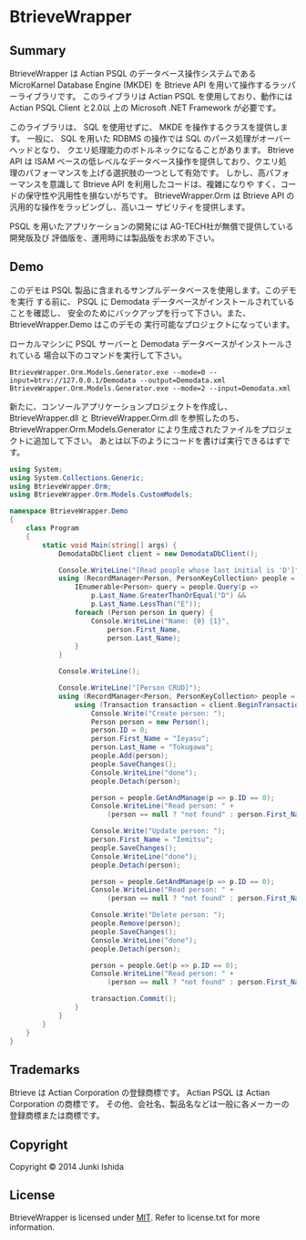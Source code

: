 # BtrieveWrapper

## Summary

BtrieveWrapper は Actian PSQL のデータベース操作システムである MicroKarnel
Database Engine (MKDE) を Btrieve API を用いて操作するラッパーライブラリです。
このライブラリは Actian PSQL を使用しており、動作にはActian PSQL Client と2.0以
上の Microsoft .NET Framework が必要です。

このライブラリは、 SQL を使用せずに、 MKDE を操作するクラスを提供します。
一般に、 SQL を用いた RDBMS の操作では SQL のパース処理がオーバーヘッドとなり、
クエリ処理能力のボトルネックになることがあります。
Btrieve API は ISAM ベースの低レベルなデータベース操作を提供しており、クエリ処
理のパフォーマンスを上げる選択肢の一つとして有効です。
しかし、高パフォーマンスを意識して Btrieve API を利用したコードは、複雑になりや
すく、コードの保守性や汎用性を損ないがちです。
BtrieveWrapper.Orm は Btrieve API の汎用的な操作をラッピングし、高いユー
ザビリティを提供します。

PSQL を用いたアプリケーションの開発には AG-TECH社が無償で提供している開発版及び
評価版を、運用時には製品版をお求め下さい。

## Demo

このデモは PSQL 製品に含まれるサンプルデータベースを使用します。このデモを実行
する前に、 PSQL に Demodata データベースがインストールされていることを確認し、
安全のためにバックアップを行って下さい。また、 BtrieveWrapper.Demo はこのデモの
実行可能なプロジェクトになっています。

ローカルマシンに PSQL サーバーと Demodata データベースがインストールされている
場合以下のコマンドを実行して下さい。
```
BtrieveWrapper.Orm.Models.Generator.exe --mode=0 --input=btrv://127.0.0.1/Demodata --output=Demodata.xml
BtrieveWrapper.Orm.Models.Generator.exe --mode=2 --input=Demodata.xml
```

新たに、コンソールアプリケーションプロジェクトを作成し、BtrieveWrapper.dll と
BtrieveWrapper.Orm.dll を参照したのち、 BtrieveWrapper.Orm.Models.Generator
により生成されたファイルをプロジェクトに追加して下さい。
あとは以下のようにコードを書けば実行できるはずです。
```csharp
using System;
using System.Collections.Generic;
using BtrieveWrapper.Orm;
using BtrieveWrapper.Orm.Models.CustomModels;

namespace BtrieveWrapper.Demo
{
    class Program
    {
        static void Main(string[] args) {
            DemodataDbClient client = new DemodataDbClient();

            Console.WriteLine("[Read people whose last initial is 'D']");
            using (RecordManager<Person, PersonKeyCollection> people = client.Person()) {
                IEnumerable<Person> query = people.Query(p =>
                    p.Last_Name.GreaterThanOrEqual("D") &&
                    p.Last_Name.LessThan("E"));
                foreach (Person person in query) {
                    Console.WriteLine("Name: {0} {1}",
                        person.First_Name,
                        person.Last_Name);
                }
            }

            Console.WriteLine();

            Console.WriteLine("[Person CRUD]");
            using (RecordManager<Person, PersonKeyCollection> people = client.Person()) {
                using (Transaction transaction = client.BeginTransaction()) {
                    Console.Write("Create person: ");
                    Person person = new Person();
                    person.ID = 0;
                    person.First_Name = "Ieyasu";
                    person.Last_Name = "Tokugawa";
                    people.Add(person);
                    people.SaveChanges();
                    Console.WriteLine("done");
                    people.Detach(person);

                    person = people.GetAndManage(p => p.ID == 0);
                    Console.WriteLine("Read person: " +
                        (person == null ? "not found" : person.First_Name + " " + person.Last_Name));

                    Console.Write("Update person: ");
                    person.First_Name = "Iemitsu";
                    people.SaveChanges();
                    Console.WriteLine("done");
                    people.Detach(person);

                    person = people.GetAndManage(p => p.ID == 0);
                    Console.WriteLine("Read person: " +
                        (person == null ? "not found" : person.First_Name + " " + person.Last_Name));

                    Console.Write("Delete person: ");
                    people.Remove(person);
                    people.SaveChanges();
                    Console.WriteLine("done");
                    people.Detach(person);

                    person = people.Get(p => p.ID == 0);
                    Console.WriteLine("Read person: " +
                        (person == null ? "not found" : person.First_Name + " " + person.Last_Name));

                    transaction.Commit();
                }
            }
        }
    }
}
```

## Trademarks

Btrieve は Actian Corporation の登録商標です。
Actian PSQL は Actian Corporation の商標です。
その他、会社名、製品名などは一般に各メーカーの登録商標または商標です。

## Copyright

Copyright © 2014 Junki Ishida

## License

BtrieveWrapper is licensed under [MIT](http://www.opensource.org/licenses/mit-license.php "Read more about the MIT license form"). Refer to license.txt for more information.